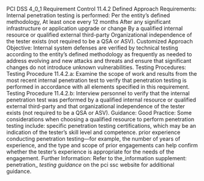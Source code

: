 PCI DSS 4_0_1 Requirement Control 11.4.2 Defined Approach Requirements: Internal penetration testing is performed: Per the entity’s defined methodology, At least once every 12 months After any significant infrastructure or application upgrade or change By a qualified internal resource or qualified external third-party Organizational independence of the tester exists (not required to be a QSA or ASV). Customized Approach Objective: Internal system defenses are verified by technical testing according to the entity’s defined methodology as frequently as needed to address evolving and new attacks and threats and ensure that significant changes do not introduce unknown vulnerabilities. Testing Procedures: Testing Procedure 11.4.2.a: Examine the scope of work and results from the most recent internal penetration test to verify that penetration testing is performed in accordance with all elements specified in this requirement. Testing Procedure 11.4.2.b: Interview personnel to verify that the internal penetration test was performed by a qualified internal resource or qualified external third-party and that organizational independence of the tester exists (not required to be a QSA or ASV). Guidance: Good Practice: Some considerations when choosing a qualified resource to perform penetration testing include: specific penetration testing certifications, which may be an indication of the tester’s skill level and competence. prior experience conducting penetration testing—for example, the number of years of experience, and the type and scope of prior engagements can help confirm whether the tester’s experience is appropriate for the needs of the engagement. Further Information: Refer to the_information supplement: penetration_ _testing guidance_ on the pci ssc website for additional guidance.